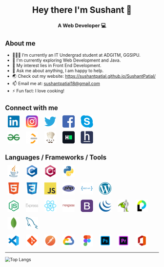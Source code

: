 # <div style="text-align: center">Hey there I'm Sushant 👋</div>

### <div style="text-align: center">A Web Developer 💻</div>


## About me
- 👨🏽‍💻 I’m currently an IT Undergrad student at ADGITM, GGSIPU.
- 🌱 I'm currently exploring Web Development and Java.
- 🤔 My interest lies in Front End Development.
- 💬 Ask me about anything, I am happy to help.
- 🌏 Check out my website: https://sushantpatial.github.io/SushantPatial/
- 📫 Email me at: sushantpatial18@gmail.com
- ⚡ Fun fact: I love cooking!

## Connect with me
<p style="margin-top:-10px">
  <a href="https://www.linkedin.com/in/sushant-patial-2895a7204/" style="text-decoration: none;">
    <img src="assets/images/icons/LinkedIn.png" alt="LinkedIn" height="40" style="vertical-align:top; margin:4px 8px; border-radius:5px;">
  </a>
  <a href="https://www.instagram.com/sushant_patial/" style="text-decoration: none;">
    <img src="assets/images/icons/Instagram.png" alt="Instagram" height="40" style="vertical-align:top; margin:4px 8px">
  </a>
  <a href="https://twitter.com/SushantPatial1" style="text-decoration: none;">
    <img src="assets/images/icons/Twitter.png" alt="Twitter" height="40" style="vertical-align:top; margin:4px 8px">
  </a>
  <a href="https://www.facebook.com/sushant.patial.77/" style="text-decoration: none;">
    <img src="assets/images/icons/Facebook.png" alt="Facebook" height="40" style="vertical-align:top; margin:4px 8px; border-radius:5px;">
  </a>
  <a href="https://join.skype.com/invite/yG4BKspBLdT1" style="text-decoration: none;">
    <img src="assets/images/icons/Skype.png" alt="Skype" height="40" style="vertical-align:top; margin:4px 8px">
  </a>
</p>
<p style="margin-top:-10px">
  <a href="https://auth.geeksforgeeks.org/user/sushantpatial18/profile" style="text-decoration: none;">
    <img src="assets/images/icons/GFG.png" alt="GFG" height="40" style="vertical-align:top; margin:4px 8px">
  </a>
  <a href="https://leetcode.com/SushantPatial/" style="text-decoration: none;">
    <img src="assets/images/icons/Leetcode.png" alt="Leetcode" height="40" style="vertical-align:top; margin:4px 8px">
  </a>
  <a href="https://www.codechef.com/users/sushantpatial" style="text-decoration: none;">
    <img src="assets/images/icons/Codechef.png" alt="Codechef" height="40" style="vertical-align:top; margin:4px 8px; border-radius:5px;">
  </a>
  <a href="https://www.hackerrank.com/sushantpatial18" style="text-decoration: none;">
    <img src="assets/images/icons/Hackerrank.png" alt="Hackerrank" height="40" style="vertical-align:top; margin:4px 8px; border-radius:5px;">
  </a>
  <a href="https://www.hackerearth.com/@sushantpatial18" style="text-decoration: none;">
    <img src="assets/images/icons/Hackerearth.png" alt="Hackerearth" height="40" style="vertical-align:top; margin:4px 8px">
  </a>
</p>

## Languages / Frameworks / Tools
<p style="margin-top:-10px">
  <img src="assets/images/icons/Java.png" alt="Java" height="40" style="vertical-align:top; margin:4px 8px">
  <img src="assets/images/icons/C.png" alt="C" height="40" style="vertical-align:top; margin:4px 8px">
  <img src="assets/images/icons/C++Alt.png" alt="CPP" height="40" style="vertical-align:top; margin:4px 8px">
  <img src="assets/images/icons/Python.png" alt="Python" height="40" style="vertical-align:top; margin:4px 8px">
</p>
<p style="margin-top:-5px">
  <img src="assets/images/icons/HTML.png" alt="HTML" height="40" style="vertical-align:top; padding:4px 8px">
  <img src="assets/images/icons/CSS.png" alt="CSS" height="40" style="vertical-align:top; padding:4px 8px">
  <img src="assets/images/icons/JavaScript.png" alt="JavaScript" height="40" style="vertical-align:top; padding:4px 8px">
  <img src="assets/images/icons/PHP.png" alt="PHP" height="40" style="vertical-align:top; padding:4px 8px">
  <img src="assets/images/icons/RESTAPI.png" alt="RESTAPI" height="40" style="vertical-align:top; padding:4px 8px">
  <img src="assets/images/icons/WordPress.png" alt="WordPress" height="40" style="vertical-align:top; padding:4px 8px">
</p>
<p style="margin-top:-5px">
  <img src="assets/images/icons/Node.png" alt="NodeJS" height="40" style="vertical-align:top; margin:4px 8px">
  <img src="assets/images/icons/Express.png" alt="ExpressJS" height="40" style="vertical-align:top; margin:4px 8px">
  <img src="assets/images/icons/React.png" alt="ReactJS" height="40" style="vertical-align:top; margin:4px 8px">
  <img src="assets/images/icons/Mongoose.png" alt="Mongoose" height="40" style="vertical-align:top; margin:4px 8px">
  <img src="assets/images/icons/Bootstrap.png" alt="Bootstrap" height="40" style="vertical-align:top; margin:4px 8px">
  <img src="assets/images/icons/jQuery.png" alt="jQuery" height="40" style="vertical-align:top; margin:4px 8px">
  <img src="assets/images/icons/GSAP.png" alt="GSAP" height="40" style="vertical-align:top; margin:4px 8px">
  <img src="assets/images/icons/Passport.png" alt="PassportJS" height="40" style="vertical-align:top; margin:4px 8px">
</p>
<p style="margin-top:-5px">
  <img src="assets/images/icons/MongoDB.png" alt="MongoDB" height="40" style="vertical-align:top; margin:4px 8px">
  <img src="assets/images/icons/MySQL.png" alt="MySQL" height="40" style="vertical-align:top; margin:4px 8px">
</p>
<p style="margin-top:-5px">
  <img src="assets/images/icons/VS.png" alt="VS" height="40" style="vertical-align:top; margin:4px 8px">
  <img src="assets/images/icons/Git.png" alt="Git" height="40" style="vertical-align:top; margin:4px 8px">
  <img src="assets/images/icons/Postman.png" alt="Postman" height="40" style="vertical-align:top; margin:4px 8px">
  <img src="assets/images/icons/GCloud.png" alt="GCloud" height="40" style="vertical-align:top; margin:4px 8px">
  <img src="assets/images/icons/Figma.png" alt="Figma" height="40" style="vertical-align:top; margin:4px 8px">
  <img src="assets/images/icons/Photoshop.png" alt="Photoshop" height="40" style="vertical-align:top; margin:4px 8px">
  <img src="assets/images/icons/Premiere.png" alt="Premiere" height="40" style="vertical-align:top; margin:4px 8px">
  <img src="assets/images/icons/Office.png" alt="Office" height="40" style="vertical-align:top; margin:4px 8px">
</p>
<hr>

![Top Langs](https://github-readme-stats.vercel.app/api/top-langs/?username=SushantPatial&theme=tokyonight)



